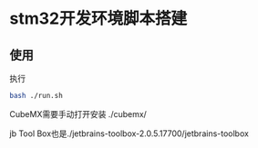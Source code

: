# stm32开发环境脚本搭建

## 使用
执行
```sh
bash ./run.sh
```
CubeMX需要手动打开安装 ./cubemx/

jb Tool Box也是./jetbrains-toolbox-2.0.5.17700/jetbrains-toolbox